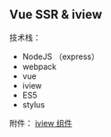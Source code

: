 ## Vue SSR & iview

技术栈：

- NodeJS （express）
- webpack
- vue
- iview
- ES5
- stylus

附件：
[iview 组件](https://www.iviewui.com/docs/guide/install)

